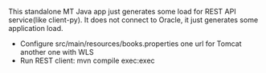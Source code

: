 
This standalone MT Java app just generates some load for REST API service(like client-py).
It does not connect to Oracle, it just generates some application load.

- Configure src/main/resources/books.properties one url for Tomcat another one with WLS
- Run REST client: mvn compile exec:exec

